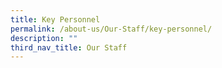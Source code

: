 ```yaml
---
title: Key Personnel
permalink: /about-us/Our-Staff/key-personnel/
description: ""
third_nav_title: Our Staff
---
```

